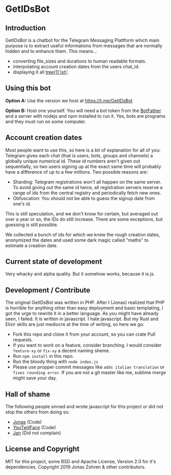 GetIDsBot
=========

Introduction
------------

GetIDsBot is a chatbot for the Telegram Messaging Plattform which main purpose
is to extract useful informations from messages that are normally hidden and
to enhance them. This means...

- converting file_sizes and durations to human readable formats.
- interpolating account creation dates from the users chat_id.
- displaying it all [tree(1)'ish'](https://en.wikipedia.org/wiki/Tree_(command)).


Using this bot
--------------

**Option A:** Use the version we host at https://t.me/GetIDsBot

**Option B:** Host one yourself. You will need a bot token from the
[BotFather](https://t.me/botfather) and a server with nodejs and npm installed
to run it. Yes, bots are programs and they must run on some computer.



Account creation dates
----------------------

Most people want to use this, so here is a bit of explanation for all of you:
Telegram gives each chat (that is users, bots, groups and channels) a globally
unique numerical id. These id numbers aren't given out sequentially, so two users
signing up at the exact same time will probably have a difference of up to a few
millions. Two possible reasons are:

- Sharding: Telegram registrations won't all happen on the same server. To avoid
giving out the same id twice, all registration servers reserve a range of ids
from the central registry and periodically fetch new ones.
- Obfuscation: You should not be able to guess the signup date from one's id.

This is still speculation, and we don't know for certain, but averaged out over
a year or so, the IDs do still increase. There are some exceptions, but guessing
is still possible.

We collected a bunch of ids for which we knew the rough creation dates, anonymized
the dates and used some dark magic called "maths" to estimate a creation date.


Current state of development
----------------------------

Very whacky and alpha quality. But it somehow works, because it is js.



Development / Contribute
------------------------

The original GetIDsBot was written in PHP. After I (Jonas) realized that PHP is
horrible for anything other than easy deployment and basic templating, I got the
urge to rewrite it in a better language. As you might have already seen, I failed.
It is written in javascript. I hate javascript. But my Rust and Elixir skills are
just mediocre at the time of writing, so here we go:

- Fork this repo and clone it from your account, so you can crate Pull requests.
- If you want to work on a feature, consider branching. I would consider `feature-xy`
or `fix-xy` a decent naming sheme.
- Run `npm install` in this repo.
- Run the bloody thing with `node index.js`
- Please use propper commit messages like `adds italian translation` or `fixes
rounding error`. If you are not a git master like me, sublime merge might save your day.


Hall of shame
-------------
The following people sinned and wrote javascript for this project or did not stop
the others from doing so:

- [Jonas](https://github.com/jfowl) (Code)
- [YouTwitFace](https://github.com/YouTwitFace) (Code)
- [Jan](https://github.com/browny99) (Did not complain)


License and Copyright
---------------------

MIT for this project, some BSD and Apache License, Version 2.0 for it's dependencies.
Copyright 2019 Jonas Zohren & other contributors.
